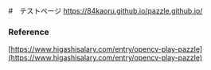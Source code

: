 #　テストページ
https://84kaoru.github.io/pazzle.github.io/

### Reference
[https://www.higashisalary.com/entry/opencv-play-pazzle](https://www.higashisalary.com/entry/opencv-play-pazzle)
